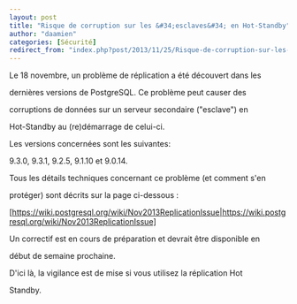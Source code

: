 ```yaml
---
layout: post
title: "Risque de corruption sur les &#34;esclaves&#34; en Hot-Standby"
author: "daamien"
categories: [Sécurité]
redirect_from: "index.php?post/2013/11/25/Risque-de-corruption-sur-les-esclaves-en-Hot-Standby"
---
```





<!--more-->


Le 18 novembre, un problème de réplication a été découvert dans les

dernières versions de PostgreSQL. Ce problème peut causer des

corruptions de données sur un serveur secondaire ("esclave") en

Hot-Standby au (re)démarrage de celui-ci.



Les versions concernées sont les suivantes:

9.3.0, 9.3.1, 9.2.5, 9.1.10 et 9.0.14.



Tous les détails techniques concernant ce problème (et comment s'en

protéger) sont décrits sur la page ci-dessous :



[https://wiki.postgresql.org/wiki/Nov2013ReplicationIssue|https://wiki.postgresql.org/wiki/Nov2013ReplicationIssue]



Un correctif est en cours de préparation et devrait être disponible en

début de semaine prochaine.



D'ici là, la vigilance est de mise si vous utilisez la réplication Hot

Standby.